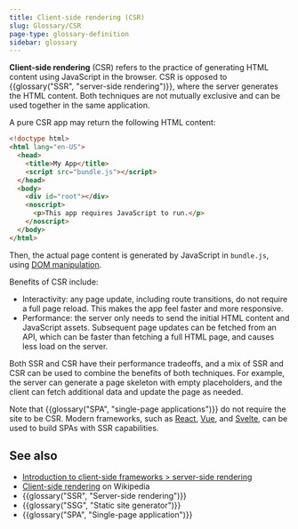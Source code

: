 ```yaml
---
title: Client-side rendering (CSR)
slug: Glossary/CSR
page-type: glossary-definition
sidebar: glossary
---
```


**Client-side rendering** (CSR) refers to the practice of generating HTML content using JavaScript in the browser. CSR is opposed to {{glossary("SSR", "server-side rendering")}}, where the server generates the HTML content. Both techniques are not mutually exclusive and can be used together in the same application.

A pure CSR app may return the following HTML content:

```html
<!doctype html>
<html lang="en-US">
  <head>
    <title>My App</title>
    <script src="bundle.js"></script>
  </head>
  <body>
    <div id="root"></div>
    <noscript>
      <p>This app requires JavaScript to run.</p>
    </noscript>
  </body>
</html>
```

Then, the actual page content is generated by JavaScript in `bundle.js`, using [DOM manipulation](/en-US/docs/Web/API/Document_Object_Model).

Benefits of CSR include:

- Interactivity: any page update, including route transitions, do not require a full page reload. This makes the app feel faster and more responsive.
- Performance: the server only needs to send the initial HTML content and JavaScript assets. Subsequent page updates can be fetched from an API, which can be faster than fetching a full HTML page, and causes less load on the server.

Both SSR and CSR have their performance tradeoffs, and a mix of SSR and CSR can be used to combine the benefits of both techniques. For example, the server can generate a page skeleton with empty placeholders, and the client can fetch additional data and update the page as needed.

Note that {{glossary("SPA", "single-page applications")}} do not require the site to be CSR. Modern frameworks, such as [React](/en-US/docs/Learn_web_development/Core/Frameworks_libraries/React_getting_started), [Vue](/en-US/docs/Learn_web_development/Core/Frameworks_libraries/Vue_getting_started), and [Svelte](/en-US/docs/Learn_web_development/Core/Frameworks_libraries/Svelte_getting_started), can be used to build SPAs with SSR capabilities.

## See also

- [Introduction to client-side frameworks > server-side rendering](/en-US/docs/Learn_web_development/Core/Frameworks_libraries/Introduction#server-side_rendering)
- [Client-side rendering](https://en.wikipedia.org/wiki/Client-side_rendering) on Wikipedia
- {{glossary("SSR", "Server-side rendering")}}
- {{glossary("SSG", "Static site generator")}}
- {{glossary("SPA", "Single-page application")}}
